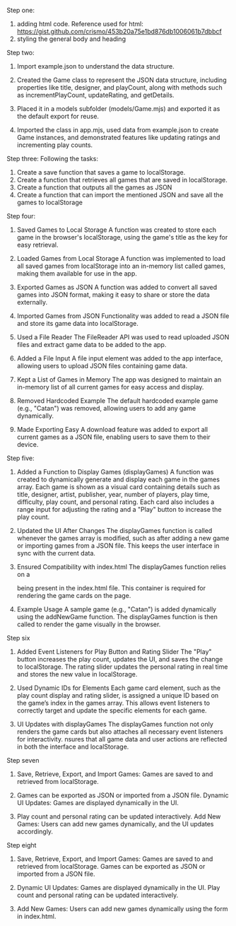 Step one:
1. adding html code.
Reference used for html:
https://gist.github.com/crismo/453b20a75e1bd876db1006061b7dbbcf 
2. styling the general body and heading

Step two:
1. Import example.json to understand the data structure.

2. Created the Game class to represent the JSON data structure, including properties like title, designer, and playCount, along with methods such as incrementPlayCount, updateRating, and getDetails.

3. Placed it in a models subfolder (models/Game.mjs) and exported it as the default export for reuse.

4. Imported the class in app.mjs, used data from example.json to create Game instances, and demonstrated features like updating ratings and incrementing play counts.

Step three:
Following the tasks:
1. Create a save function that saves a game to localStorage.
2. Create a function that retrieves all games that are saved in localStorage.
3. Create a function that outputs all the games as JSON
4. Create a function that can import the mentioned JSON and save all the games to localStorage

Step four:
1. Saved Games to Local Storage
A function was created to store each game in the browser's localStorage, using the game's title as the key for easy retrieval.

2. Loaded Games from Local Storage
A function was implemented to load all saved games from localStorage into an in-memory list called games, making them available for use in the app.

3. Exported Games as JSON
A function was added to convert all saved games into JSON format, making it easy to share or store the data externally.

4. Imported Games from JSON
Functionality was added to read a JSON file and store its game data into localStorage.

5. Used a File Reader
The FileReader API was used to read uploaded JSON files and extract game data to be added to the app.

6. Added a File Input
A file input element was added to the app interface, allowing users to upload JSON files containing game data.

7. Kept a List of Games in Memory
The app was designed to maintain an in-memory list of all current games for easy access and display.

8. Removed Hardcoded Example
The default hardcoded example game (e.g., "Catan") was removed, allowing users to add any game dynamically.

9. Made Exporting Easy
A download feature was added to export all current games as a JSON file, enabling users to save them to their device.

Step five:
1. Added a Function to Display Games (displayGames)
A function was created to dynamically generate and display each game in the games array. Each game is shown as a visual card containing details such as title, designer, artist, publisher, year, number of players, play time, difficulty, play count, and personal rating.
Each card also includes a range input for adjusting the rating and a "Play" button to increase the play count.

2. Updated the UI After Changes
The displayGames function is called whenever the games array is modified, such as after adding a new game or importing games from a JSON file. This keeps the user interface in sync with the current data.

3. Ensured Compatibility with index.html
The displayGames function relies on a <div id="gamesContainer"></div> being present in the index.html file. This container is required for rendering the game cards on the page.

4. Example Usage
A sample game (e.g., "Catan") is added dynamically using the addNewGame function. The displayGames function is then called to render the game visually in the browser.

Step six
1. Added Event Listeners for Play Button and Rating Slider
The "Play" button increases the play count, updates the UI, and saves the change to localStorage.
The rating slider updates the personal rating in real time and stores the new value in localStorage.

2. Used Dynamic IDs for Elements
Each game card element, such as the play count display and rating slider, is assigned a unique ID based on the game’s index in the games array.
This allows event listeners to correctly target and update the specific elements for each game.

3. UI Updates with displayGames
The displayGames function not only renders the game cards but also attaches all necessary event listeners for interactivity.
nsures that all game data and user actions are reflected in both the interface and localStorage.


Step seven
1. Save, Retrieve, Export, and Import Games:
Games are saved to and retrieved from localStorage.

2. Games can be exported as JSON or imported from a JSON file.
Dynamic UI Updates:
Games are displayed dynamically in the UI.

3. Play count and personal rating can be updated interactively.
Add New Games:
Users can add new games dynamically, and the UI updates accordingly.

Step eight
1. Save, Retrieve, Export, and Import Games:
Games are saved to and retrieved from localStorage.
Games can be exported as JSON or imported from a JSON file.

2. Dynamic UI Updates:
Games are displayed dynamically in the UI.
Play count and personal rating can be updated interactively.

3. Add New Games:
Users can add new games dynamically using the form in index.html.

